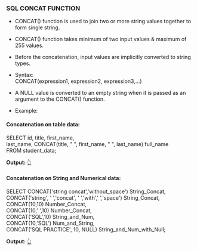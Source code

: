 ### SQL CONCAT FUNCTION

- CONCAT() function is used to join two or more string values together to form single string.<br>
- CONCAT() function takes minimum of two input values & maximum of 255 values.<br>
- Before the concatenation, input values are implicitly converted to string types.<br>
- Syntax:<br>
  CONCAT(expression1, expression2, expression3,...)
- A NULL value is converted to an empty string when it is passed as an argument to the CONCAT() function.<br>

- Example:<br>
#### Concatenation on table data:<br>
SELECT id, title, first_name, <br>
last_name, CONCAT(title, " ", first_name, " ", last_name) full_name<br>
FROM student_data;<br>

<b>Output:</b> [👆](https://github.com/Tungana-Bhavya/SQL/blob/main/DATA%20TRANSFORMATION/CONCATENATE/SQL_CONCAT_2.jpg)

#### Concatenation on String and Numerical data:<br>
SELECT CONCAT('string concat','without_space') String_Concat,<br>
CONCAT('string', ' ','concat', ' ','with',' ','space') String_Concat,<br>
CONCAT(10,10) Number_Concat,<br>
CONCAT(10,' ',10) Number_Concat,<br>
CONCAT('SQL',10) String_and_Num,<br>
CONCAT(10,'SQL') Num_and_String,<br>
CONCAT('SQL PRACTICE', 10, NULL) String_and_Num_with_Null;<br>

<b>Output:</b> [👆](https://github.com/Tungana-Bhavya/SQL/blob/main/DATA%20TRANSFORMATION/CONCATENATE/SQL_CONCAT_1.jpg)

  


